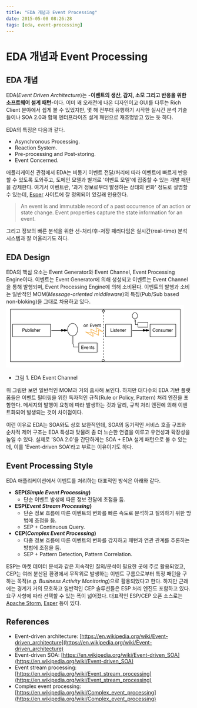 ```yaml
---
title: "EDA 개념과 Event Processing"
date: 2015-05-08 08:26:28
tags: [eda, event-processing]
---
```


# EDA 개념과 Event Processing

## EDA 개념
EDA(_Event Driven Architecture_)는 -**이벤트의 생산, 감지, 소모 그리고 반응을 위한 소프트웨어 설계 패턴**-이다. 이미 꽤 오래전에 나온 디자인이고 GUI를 다루는 Rich Client 분야에서 쉽게 볼 수 있었지만, 몇 해 전부터 유행하기 시작한 실시간 분석 기술들이나 SOA 2.0과 함께 엔터프라이즈 설계 패턴으로 재조명받고 있는 듯 하다.

EDA의 특징은 다음과 같다.
- Asynchronous Processing.
- Reaction System.
- Pre-processing and Post-storing.
- Event Concerned.

애플리케이션 관점에서 EDA는 비동기 이벤트 전달/처리에 따라 이벤트에 빠르게 반응할 수 있도록 도와주고, 도메인 모델과 별개로 '이벤트 모델'에 집중할 수 있는 개발 패턴을 강제한다. 여기서 이벤트란, '과거 정보로부터 발생하는 상태의 변화' 정도로 설명할 수 있는데, [Esper](http://www.espertech.com) 사이트에 잘 정의되어 있길래 인용한다.
> An event is and immutable record of a past occurrence of an action or state change.
> Event properties capture the state information for an event.


그리고 정보의 빠른 분석을 위한 선-처리/후-저장 패러다임은 실시간(real-time) 분석 시스템과 잘 어울리기도 하다.


## EDA Design
EDA의 핵심 요소는 Event Generator와 Event Channel, Event Processing Engine이다. 이벤트는 Event Generator에 의해 생성되고 이벤트는 Event Channel을 통해 발행되며, Event Processing Engine에 의해 소비된다. 이벤트의 발행과 소비는 일반적인 MOM(_Message-oriented middleware_)의 특징(Pub/Sub based non-bloking)을 그대로 차용하고 있다.
![EDA](/assets/image/eda.png)  
- 그림 1. EDA Event Channel

위 그림만 보면 일반적인 MOM과 거의 흡사해 보인다. 하지만 대다수의 EDA 기반 플랫폼들은 이벤트 필터링을 위한 독자적인 규칙(Rule or Policy, Pattern) 처리 엔진을 포함한다. 메세지의 발행이 요청에 따라 발생하는 것과 달리, 규칙 처리 엔진에 의해 이벤트화되어 발생되는 것이 차이점이다.

이런 이유로 EDA는 SOA와도 상호 보완적인데, SOA의 동기적인 서비스 호출 구조와 순차적 제어 구조는 EDA 특성과 맞물려 좀 더 느슨한 연결을 이루고 유연성과 확장성을 높일 수 있다. 실제로 'SOA 2.0'을 간단하게는 SOA + EDA 설계 패턴으로 볼 수 있는데, 이를 'Event-driven SOA'라고 부르는 이유이기도 하다.


## Event Processing Style
EDA 애플리케이션에서 이벤트를 처리하는 대표적인 방식은 아래와 같다.

- **SEP(_Simple Event Processing_)**
  - 단순 이벤트 발생에 따른 정보 전달에 초점을 둠.
- **ESP(_Event Stream Processing_)**
  - 단순 정보 흐름에 따른 이벤트의 변화를 빠른 속도로 분석하고 질의하기 위한 방법에 초점을 둠.
  - SEP + Continuous Query.
- **CEP(_Complex Event Processing_)**
  - 다중 정보 흐름에 따른 이벤트의 변화를 감지하고 패턴과 연관 관계를 추론하는 방법에 초점을 둠.
  - SEP + Pattern Detection, Pattern Correlation.

ESP는 마켓 데이터 분석과 같은 지속적인 질의/분석이 필요한 곳에 주로 활용되었고, CEP는 여러 분산된 환경에서 무작위로 발생하는 이벤트 구름으로부터 특정 패턴을 구하는 목적(_e.g. Business Activity Monitoring_)으로 활용되었다고 한다. 하지만 근래에는 경계가 거의 모호하고 일반적인 CEP 솔루션들은 ESP 처리 엔진도 포함하고 있다. 요구 사항에 따라 선택할 수 있는 폭이 넓어졌다. 대표적인 ESP/CEP 오픈 소스로는 [Apache Storm](http://storm.apache.org), [Esper](http://www.espertech.com) 등이 있다.


## References
- Event-driven architecture: [https://en.wikipedia.org/wiki/Event-driven_architecture](https://en.wikipedia.org/wiki/Event-driven_architecture)
- Event-driven SOA: [https://en.wikipedia.org/wiki/Event-driven_SOA](https://en.wikipedia.org/wiki/Event-driven_SOA)
- Event stream processing: [https://en.wikipedia.org/wiki/Event_stream_processing](https://en.wikipedia.org/wiki/Event_stream_processing)
- Complex event processing: [https://en.wikipedia.org/wiki/Complex_event_processing](https://en.wikipedia.org/wiki/Complex_event_processing)
